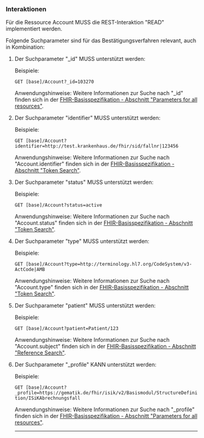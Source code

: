 ### Interaktionen

Für die Ressource Account MUSS die REST-Interaktion "READ" implementiert werden.

Folgende Suchparameter sind für das Bestätigungsverfahren relevant, auch in Kombination:

1. Der Suchparameter "_id" MUSS unterstützt werden:

    Beispiele:

    ```GET [base]/Account?_id=103270```

    Anwendungshinweise: Weitere Informationen zur Suche nach "_id" finden sich in der [FHIR-Basisspezifikation - Abschnitt "Parameters for all resources"](https://hl7.org/fhir/R4/search.html#all).

1. Der Suchparameter "identifier" MUSS unterstützt werden:

    Beispiele:

    ```GET [base]/Account?identifier=http://test.krankenhaus.de/fhir/sid/fallnr|123456```

    Anwendungshinweise: Weitere Informationen zur Suche nach "Account.identifier" finden sich in der [FHIR-Basisspezifikation - Abschnitt "Token Search"](https://hl7.org/fhir/R4/search.html#token).

1. Der Suchparameter "status" MUSS unterstützt werden:

    Beispiele:

    ```GET [base]/Account?status=active```

    Anwendungshinweise: Weitere Informationen zur Suche nach "Account.status" finden sich in der [FHIR-Basisspezifikation - Abschnitt "Token Search"](https://hl7.org/fhir/R4/search.html#token).

1. Der Suchparameter "type" MUSS unterstützt werden:

    Beispiele:

    ```GET [base]/Account?type=http://terminology.hl7.org/CodeSystem/v3-ActCode|AMB```

    Anwendungshinweise: Weitere Informationen zur Suche nach "Account.type" finden sich in der [FHIR-Basisspezifikation - Abschnitt "Token Search"](https://hl7.org/fhir/R4/search.html#token).

1. Der Suchparameter "patient" MUSS unterstützt werden:

   Beispiele:

    ```GET [base]/Account?patient=Patient/123```

    Anwendungshinweise: Weitere Informationen zur Suche nach "Account.subject" finden sich in der [FHIR-Basisspezifikation - Abschnitt "Reference Search"](https://www.hl7.org/fhir/R4/search.html#reference).

1. Der Suchparameter "_profile" KANN unterstützt werden:

    Beispiele:

    ```GET [base]/Account?_profile=https://gematik.de/fhir/isik/v2/Basismodul/StructureDefinition/ISiKAbrechnungsfall```

    Anwendungshinweise: Weitere Informationen zur Suche nach "_profile" finden sich in der [FHIR-Basisspezifikation - Abschnitt "Parameters for all resources"](https://hl7.org/fhir/R4/search.html#all).
    
    ---
